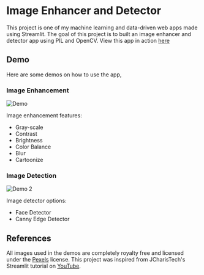 # Image Enhancer and Detector
This project is one of my machine learning and data-driven web apps made using Streamlit. The goal of this project is to built an image enhancer and detector app using PIL and OpenCV. View this app in action [here](https://img-enhancer-and-detector.herokuapp.com)

## Demo
Here are some demos on how to use the app,

### Image Enhancement
![Demo](https://github.com/richardcsuwandi/img-enhancer-and-detector/blob/master/demo1.gif?raw=true)

Image enhancement features:
- Gray-scale
- Contrast
- Brightness
- Color Balance
- Blur
- Cartoonize

### Image Detection
![Demo 2](https://github.com/richardcsuwandi/img-enhancer-and-detector/blob/master/demo2.gif?raw=true)

Image detector options:
- Face Detector
- Canny Edge Detector

## References
All images used in the demos are completely royalty free and licensed under the [Pexels](https://pexels.com) license.
This project was inspired from JCharisTech's Streamlit tutorial on [YouTube](https://www.youtube.com/watch?v=p80IQSNf7LU&feature=emb_logo).
